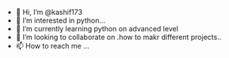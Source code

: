 - 👋 Hi, I’m @kashif173
- 👀 I’m interested in python...
- 🌱 I’m currently learning python on advanced level 
- 💞️ I’m looking to collaborate on .how to makr different projects..
- 📫 How to reach me ...

<!---
kashif173/kashif173 is a ✨ special ✨ repository because its `README.md` (this file) appears on your GitHub profile.
You can click the Preview link to take a look at your changes.
--->
